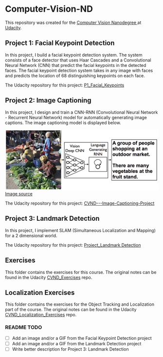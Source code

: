# Computer-Vision-ND
This repository was created for the [Computer Vision Nanodegree ](https://www.udacity.com/course/computer-vision-nanodegree--nd891) at [Udacity](https://Udacity.com).

## Project 1: Facial Keypoint Detection

In this project, I build a facial keypoint detection system. The system consists of a face detector that uses Haar Cascades and a Convolutional Neural Network (CNN) that predict the facial keypoints in the detected faces. The facial keypoint detection system takes in any image with faces and predicts the location of 68 distinguishing keypoints on each face.

The Udacity repository for this project: [P1_Facial_Keypoints](https://github.com/udacity/P1_Facial_Keypoints)

## Project 2: Image Captioning
In this project, I design and train a CNN-RNN (Convolutional Neural Network - Recurrent Neural Network) model for  automatically generating image captions. The image captioning model is displayed below.

![Image Captioning Model](images/cnn_rnn_model.png?raw=true) [Image source](https://arxiv.org/pdf/1411.4555.pdf)

The Udacity repository for this project: [CVND---Image-Captioning-Project](https://github.com/udacity/CVND---Image-Captioning-Project)

## Project 3: Landmark Detection
In this project, I implement SLAM (Simultaneous Localization and Mapping) for a 2 dimensional world.

The Udacity repository for this project: [Project_Landmark Detection](https://github.com/udacity/CVND_Localization_Exercises/tree/master/Project_Landmark%20Detection)

## Exercises

This folder contains the exercises for this course. The original notes can be found in the Udacity [CVND_Exercises](https://github.com/udacity/CVND_Exercises) repo.

##  Localization Exercises

This folder contains the exercises for the Object Tracking and Localization part of the course. The original notes can be found in the Udacity [CVND_Localization_Exercises](https://github.com/udacity/CVND_Localization_Exercises) repo.



### README TODO
- [ ] Add an image and/or a GIF from the Facial Keypoint Detection project
- [ ] Add an image and/or a GIF from the Landmark Detection project
- [ ] Write better description for Project 3: Landmark Detection
